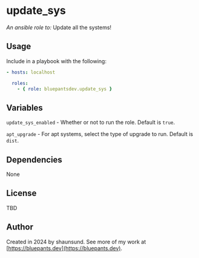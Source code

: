 # update_sys

_An ansible role to:_ Update all the systems!

## Usage

Include in a playbook with the following:

```yaml
- hosts: localhost

  roles:
    - { role: bluepantsdev.update_sys }
```

## Variables

`update_sys_enabled` - Whether or not to run the role. Default is `true`.

`apt_upgrade` - For apt systems, select the type of upgrade to run. Default is `dist`.

## Dependencies

None

## License

TBD

## Author

Created in 2024 by shaunsund. See more of my work at [https://bluepants.dev](https://bluepants.dev).